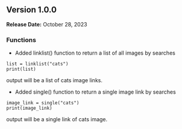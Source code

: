 ## Version 1.0.0

**Release Date:** October 28, 2023

### Functions

* Added linklist() function to return a list of all images by searches

```linklist()
list = linklist("cats")
print(list)
```
output will be a list of cats image links.
* Added single() function to return a single image link by searches

```single()
image_link = single("cats")
print(image_link)
```
output will be a single link of cats image.
